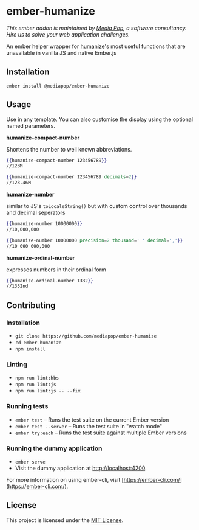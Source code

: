 ember-humanize
==============================================================================
*This ember addon is maintained by [Media Pop](https://www.mediapop.co), a software consultancy. Hire us to solve your web application challenges.*


An ember helper wrapper for [humanize](https://github.com/HubSpot/humanize)'s most useful functions that are unavailable in vanilla JS and native Ember.js

Installation
------------------------------------------------------------------------------

```
ember install @mediapop/ember-humanize
```


Usage
------------------------------------------------------------------------------

Use in any template.  You can also customise the display using the optional named parameters.

**humanize-compact-number**

Shortens the number to well known abbreviations.
```hbs
{{humanize-compact-number 123456789}}
//123M

{{humanize-compact-number 123456789 decimals=2}}
//123.46M
```

**humanize-number**

similar to JS's `toLocaleString()` but with custom control over thousands and decimal seperators
```hbs
{{humanize-number 10000000}}
//10,000,000

{{humanize-number 10000000 precision=2 thousand=' ' decimal=','}}
//10 000 000,000
```

**humanize-ordinal-number**

expresses numbers in their ordinal form
```hbs
{{humanize-ordinal-number 1332}}
//1332nd
```

Contributing
------------------------------------------------------------------------------

### Installation

* `git clone https://github.com/mediapop/ember-humanize`
* `cd ember-humanize`
* `npm install`

### Linting

* `npm run lint:hbs`
* `npm run lint:js`
* `npm run lint:js -- --fix`

### Running tests

* `ember test` – Runs the test suite on the current Ember version
* `ember test --server` – Runs the test suite in "watch mode"
* `ember try:each` – Runs the test suite against multiple Ember versions

### Running the dummy application

* `ember serve`
* Visit the dummy application at [http://localhost:4200](http://localhost:4200).

For more information on using ember-cli, visit [https://ember-cli.com/](https://ember-cli.com/).

License
------------------------------------------------------------------------------

This project is licensed under the [MIT License](LICENSE.md).
